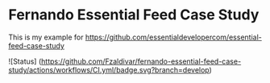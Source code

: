 # Fernando Essential Feed Case Study
This is my example for https://github.com/essentialdevelopercom/essential-feed-case-study

![Status]
(https://github.com/Fzaldivar/fernando-essential-feed-case-study/actions/workflows/CI.yml/badge.svg?branch=develop)
